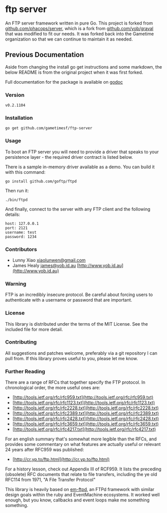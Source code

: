 # ftp server

An FTP server framework written in pure Go. This project is forked from [github.com/phacops/server](https://github.com/phacops/server), which is a fork from [github.com/yob/graval](https://github.com/yob/graval) that was modified to fit our needs. It was forked back into the Gametime organization so that we can continue to maintain it as needed.

## Previous Documentation

Aside from changing the install go get instructions and some markdown, the below README is from the original project when it was first forked.

Full documentation for the package is available on [godoc](http://godoc.org/github.com/goftp/server)

### Version

    v0.2.1104

### Installation

    go get github.com/gametimesf/ftp-server

### Usage

To boot an FTP server you will need to provide a driver that speaks to your
persistence layer - the required driver contract is listed below.

There is a sample in-memory driver available as a demo. You can build it with
this command:

    go install github.com/goftp/ftpd

Then run it:

    ./bin/ftpd

And finally, connect to the server with any FTP client and the following
details:

    host: 127.0.0.1
    port: 2121
    username: test
    password: 1234

### Contributors

* Lunny Xiao <xiaolunwen@gmail.com>
* James Healy <james@yob.id.au> [http://www.yob.id.au](http://www.yob.id.au)

### Warning

FTP is an incredibly insecure protocol. Be careful about forcing users to authenticate
with a username or password that are important.

### License

This library is distributed under the terms of the MIT License. See the included file for
more detail.

### Contributing

All suggestions and patches welcome, preferably via a git repository I can pull from.
If this library proves useful to you, please let me know.

### Further Reading

There are a range of RFCs that together specify the FTP protocol. In chronological
order, the more useful ones are:

* [http://tools.ietf.org/rfc/rfc959.txt](http://tools.ietf.org/rfc/rfc959.txt)
* [http://tools.ietf.org/rfc/rfc1123.txt](http://tools.ietf.org/rfc/rfc1123.txt)
* [http://tools.ietf.org/rfc/rfc2228.txt](http://tools.ietf.org/rfc/rfc2228.txt)
* [http://tools.ietf.org/rfc/rfc2389.txt](http://tools.ietf.org/rfc/rfc2389.txt)
* [http://tools.ietf.org/rfc/rfc2428.txt](http://tools.ietf.org/rfc/rfc2428.txt)
* [http://tools.ietf.org/rfc/rfc3659.txt](http://tools.ietf.org/rfc/rfc3659.txt)
* [http://tools.ietf.org/rfc/rfc4217.txt](http://tools.ietf.org/rfc/rfc4217.txt)

For an english summary that's somewhat more legible than the RFCs, and provides
some commentary on what features are actually useful or relevant 24 years after
RFC959 was published:

* [http://cr.yp.to/ftp.html](http://cr.yp.to/ftp.html)

For a history lesson, check out Appendix III of RCF959. It lists the preceding
(obsolete) RFC documents that relate to file transfers, including the ye old
RFC114 from 1971, "A File Transfer Protocol"

This library is heavily based on [em-ftpd](https://github.com/yob/em-ftpd), an FTPd
framework with similar design goals within the ruby and EventMachine ecosystems. It
worked well enough, but you know, callbacks and event loops make me something
something.
